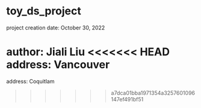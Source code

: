 # toy_ds_project
project creation date: October 30, 2022

author: Jiali Liu 
<<<<<<< HEAD
address: Vancouver
=======

address: Coquitlam
>>>>>>> a7dca01bba1971354a3257601096147ef491bf51
